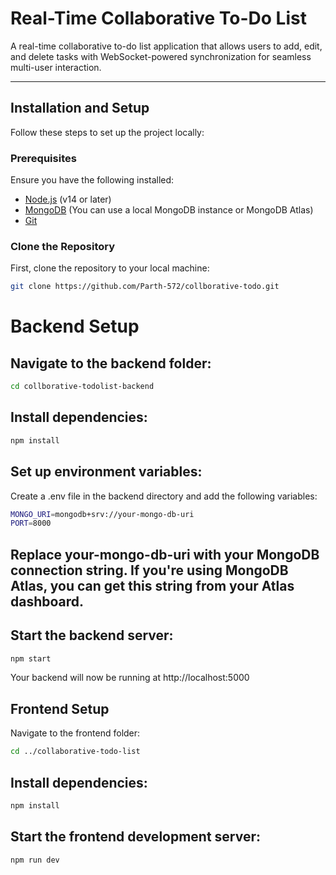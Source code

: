 # Real-Time Collaborative To-Do List

A real-time collaborative to-do list application that allows users to add, edit, and delete tasks with WebSocket-powered synchronization for seamless multi-user interaction.

---

## Installation and Setup

Follow these steps to set up the project locally:

### Prerequisites
Ensure you have the following installed:
- [Node.js](https://nodejs.org/) (v14 or later)
- [MongoDB](https://www.mongodb.com/) (You can use a local MongoDB instance or MongoDB Atlas)
- [Git](https://git-scm.com/)

### Clone the Repository
First, clone the repository to your local machine:

```bash
git clone https://github.com/Parth-572/collborative-todo.git
```

# Backend Setup
## Navigate to the backend folder:
```bash
cd collborative-todolist-backend
```
## Install dependencies:
```bash
npm install
```
## Set up environment variables:
Create a .env file in the backend directory and add the following variables:
```bash
MONGO_URI=mongodb+srv://your-mongo-db-uri
PORT=8000
```
## Replace your-mongo-db-uri with your MongoDB connection string. If you're using MongoDB Atlas, you can get this string from your Atlas dashboard.
## Start the backend server:
```bash
npm start
```
Your backend will now be running at http://localhost:5000

## Frontend Setup
Navigate to the frontend folder:
```bash
cd ../collaborative-todo-list
```
## Install dependencies:
```bash
npm install
```
## Start the frontend development server:
```bash
npm run dev
```



